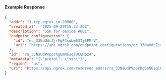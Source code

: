 <!-- Code generated for API Clients. DO NOT EDIT. -->

#### Example Response

```json
{
  "addr": "1.tcp.ngrok.io:20000",
  "created_at": "2025-09-29T15:33:20Z",
  "description": "SSH for device #001",
  "endpoint_configuration": {
    "id": "ec_33NaUdcZjrFgF4xubm03Tj8PMrV",
    "uri": "https://api.ngrok.com/endpoint_configurations/ec_33NaUdcZjrFgF4xubm03Tj8PMrV"
  },
  "id": "ra_33NaUdPVpprhgGmN6sql0C6Hoz4",
  "metadata": "{\"proto\": \"ssh\"}",
  "region": "us",
  "uri": "https://api.ngrok.com/reserved_addrs/ra_33NaUdPVpprhgGmN6sql0C6Hoz4"
}
```
